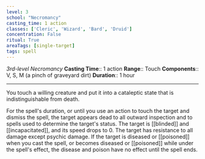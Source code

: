 ```yaml
---
level: 3
school: "Necromancy"
casting_time: 1 action
classes: ['Cleric', 'Wizard', 'Bard', 'Druid']
concentration: False
ritual: True
areaTags: [single-target]
tags: spell
---
```


_3rd-level Necromancy_
**Casting Time**:: 1 action
**Range**:: Touch
**Components**:: V, S, M (a pinch of graveyard dirt)
**Duration**:: 1 hour

---

You touch a willing creature and put it into a cataleptic state that is indistinguishable from death.

For the spell's duration, or until you use an action to touch the target and dismiss the spell, the target appears dead to all outward inspection and to spells used to determine the target's status. The target is [[blinded]] and [[incapacitated]], and its speed drops to 0. The target has resistance to all damage except psychic damage. If the target is diseased or [[poisoned]] when you cast the spell, or becomes diseased or [[poisoned]] while under the spell's effect, the disease and poison have no effect until the spell ends.



